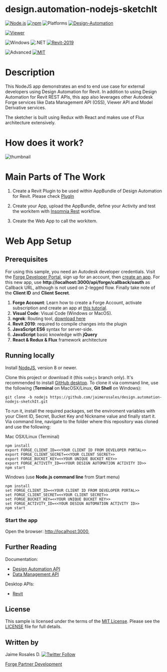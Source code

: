 # design.automation-nodejs-sketchIt

[![Node.js](https://img.shields.io/badge/Node.js-8.0-blue.svg)](https://nodejs.org/)
[![npm](https://img.shields.io/badge/npm-4.0-blue.svg)](https://www.npmjs.com/)
![Platforms](https://img.shields.io/badge/Web-Windows%20%7C%20MacOS%20%7C%20Linux-lightgray.svg)
[![Design-Automation](https://img.shields.io/badge/Design%20Automation-v3-green.svg)](http://forge.autodesk.com/)

[![Viewer](https://img.shields.io/badge/Viewer-v6.5-green.svg)](http://forge.autodesk.com/)


![Windows](https://img.shields.io/badge/Plugins-Windows-lightgrey.svg)
![.NET](https://img.shields.io/badge/.NET%20Framework-4.7-blue.svg)
[![Revit-2019](https://img.shields.io/badge/Revit-2019-lightgrey.svg)](http://autodesk.com/revit)


![Advanced](https://img.shields.io/badge/Level-Advanced-red.svg)
[![MIT](https://img.shields.io/badge/License-MIT-blue.svg)](http://opensource.org/licenses/MIT)

# Description

This NodeJS app demonstrates an end to end use case for external developers using Design Automation for Revit. In addition to using Design Automation for Revit REST APIs, this app also leverages other Autodesk Forge services like Data Management API (OSS), Viewer API and Model Derivative services.

The sketcher is built using Redux with React and makes use of Flux architecture extensively.

# How does it work?
![thumbnail](sketchitapp-demo.gif)


# Main Parts of The Work
1. Create a Revit Plugin to be used within AppBundle of Design Automation for Revit. Please check [PlugIn](./SketchIt/Revit.Addin/README.md) 
2. Create your App, upload the AppBundle, define your Activity and test the workitem with [Insomnia Rest](./SketchIt/Insomnia.REST/README.md)  workflow.

3. Create the Web App to call the workitem.

# Web App Setup

## Prerequisites

For using this sample, you need an Autodesk developer credentials. Visit the [Forge Developer Portal](https://developer.autodesk.com), sign up for an account, then [create an app](https://developer.autodesk.com/myapps/create). For this new app, use **http://localhost:3000/api/forge/callback/oauth** as Callback URL, although is not used on 2-legged flow. Finally take note of the **Client ID** and **Client Secret**.

1. **Forge Account**: Learn how to create a Forge Account, activate subscription and create an app at [this tutorial](http://learnforge.autodesk.io/#/account/). 
2. **Visual Code**: Visual Code (Windows or MacOS).
3. **ngrok**: Routing tool, [download here](https://ngrok.com/)
4. **Revit 2019**: required to compile changes into the plugin
5. **JavaScript ES6** syntax for server-side.
6. **JavaScript** basic knowledge with **jQuery**
7. **React & Redux & Flux** framework architecture 

## Running locally

Install [NodeJS](https://nodejs.org), version 8 or newer.

Clone this project or download it (this `nodejs` branch only). It's recommended to install [GitHub desktop](https://desktop.github.com/). To clone it via command line, use the following (**Terminal** on MacOSX/Linux, **Git Shell** on Windows):

    git clone -b nodejs https://github.com/jaimerosales/design.automation-nodejs-sketchIt.git

To run it, install the required packages, set the enviroment variables with your Client ID, Secret, Bucket Key and Nickname value and finally start it. Via command line, navigate to the folder where this repository was cloned and use the following:

Mac OSX/Linux (Terminal)

    npm install
    export FORGE_CLIENT_ID=<<YOUR CLIENT ID FROM DEVELOPER PORTAL>>
    export FORGE_CLIENT_SECRET=<<YOUR CLIENT SECRET>>
    export FORGE_BUCKET_KEY=<<YOUR UNIQUE BUCKET KEY>>
    export FORGE_ACTIVITY_ID=<<YOUR DESIGN AUTOMATION ACTIVITY ID>>
    npm start

Windows (use **Node.js command line** from Start menu)

    npm install
    set FORGE_CLIENT_ID=<<YOUR CLIENT ID FROM DEVELOPER PORTAL>>
    set FORGE_CLIENT_SECRET=<<YOUR CLIENT SECRET>>
    set FORGE_BUCKET_KEY=<<YOUR UNIQUE BUCKET KEY>>
    set FORGE_ACTIVITY_ID=<<YOUR DESIGN AUTOMATION ACTIVITY ID>>
    npm start


### Start the app
Open the browser: [http://localhost:3000](http://localhost:3000), 


## Further Reading

Documentation:

- [Design Automation API](https://forge.autodesk.com/en/docs/design-automation/v3/developers_guide/overview/)
- [Data Management API](https://developer.autodesk.com/en/docs/data/v2/overview/)

Desktop APIs:

- [Revit](https://knowledge.autodesk.com/support/revit-products/learn-explore/caas/simplecontent/content/my-first-revit-plug-overview.html)

## License

This sample is licensed under the terms of the [MIT License](http://opensource.org/licenses/MIT). Please see the [LICENSE](LICENSE) file for full details.

## Written by


Jaime Rosales D. [![Twitter Follow](https://img.shields.io/twitter/follow/afrojme.svg?style=social&label=Follow)](https://twitter.com/AfroJme) 

[Forge Partner Development](http://forge.autodesk.com)